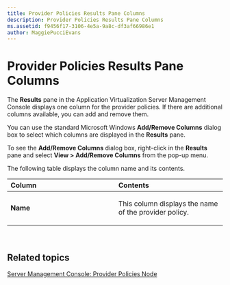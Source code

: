 ```yaml
---
title: Provider Policies Results Pane Columns
description: Provider Policies Results Pane Columns
ms.assetid: f9456f17-3106-4e5a-9a8c-df3af66986e1
author: MaggiePucciEvans
---
```


# Provider Policies Results Pane Columns


The **Results** pane in the Application Virtualization Server Management Console displays one column for the provider policies. If there are additional columns available, you can add and remove them.

You can use the standard Microsoft Windows **Add/Remove Columns** dialog box to select which columns are displayed in the **Results** pane.

To see the **Add/Remove Columns** dialog box, right-click in the **Results** pane and select **View &gt; Add/Remove Columns** from the pop-up menu.

The following table displays the column name and its contents.

<table>
<colgroup>
<col width="50%" />
<col width="50%" />
</colgroup>
<thead>
<tr class="header">
<th align="left">Column</th>
<th align="left">Contents</th>
</tr>
</thead>
<tbody>
<tr class="odd">
<td align="left"><p><strong>Name</strong></p></td>
<td align="left"><p>This column displays the name of the provider policy.</p></td>
</tr>
</tbody>
</table>

 

## Related topics


[Server Management Console: Provider Policies Node](server-management-console-provider-policies-node.md)

 

 





